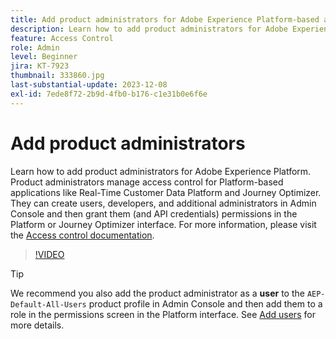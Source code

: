 ```yaml
---
title: Add product administrators for Adobe Experience Platform-based applications
description: Learn how to add product administrators for Adobe Experience Platform and Platform-based applications.
feature: Access Control
role: Admin
level: Beginner
jira: KT-7923
thumbnail: 333860.jpg
last-substantial-update: 2023-12-08
exl-id: 7ede8f72-2b9d-4fb0-b176-c1e31b0e6f6e
---
```

# Add product administrators

Learn how to add product administrators for Adobe Experience Platform. Product administrators manage access control for Platform-based applications like Real-Time Customer Data Platform and Journey Optimizer. They can create users, developers, and additional administrators in Admin Console and then grant them (and API credentials) permissions in the Platform or Journey Optimizer interface. For more information, please visit the [Access control documentation](https://experienceleague.adobe.com/docs/experience-platform/access-control/home.html).

>[!VIDEO](https://video.tv.adobe.com/v/333860?learn=on&enablevpops)

>[!TIP]
>
>We recommend you also add the product administrator as a **user** to the `AEP-Default-All-Users` product profile in Admin Console and then add them to a role in the permissions screen in the Platform interface. See [Add users](add-users.md) for more details.
